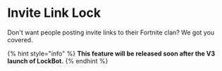 # Invite Link Lock

Don't want people posting invite links to their Fortnite clan? We got you covered.

{% hint style="info" %}
**This feature will be released soon after the V3 launch of LockBot.**
{% endhint %}

